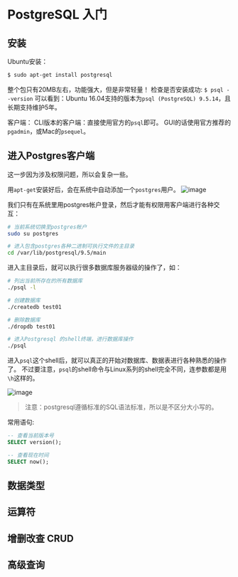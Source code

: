 # PostgreSQL 入门


## 安装

Ubuntu安装：
```sh
$ sudo apt-get install postgresql
```
整个包只有20MB左右，功能强大，但是非常轻量！
检查是否安装成功: `$ psql --version`
可以看到：Ubuntu 16.04支持的版本为`psql (PostgreSQL) 9.5.14`，且长期支持维护5年。

客户端：
CLI版本的客户端：直接使用官方的`psql`即可。
GUI的话使用官方推荐的`pgadmin`，或Mac的`psequel`。

## 进入Postgres客户端

这一步因为涉及权限问题，所以会复杂一些。

用`apt-get`安装好后，会在系统中自动添加一个`postgres`用户。
![image](https://user-images.githubusercontent.com/14041622/48971778-3a8ee900-f059-11e8-88bb-06e3a4db551d.png)

我们只有在系统里用postgres帐户登录，然后才能有权限用客户端进行各种交互：
```sh
# 当前系统切换至postgres帐户
sudo su postgres

# 进入包含postgres各种二进制可执行文件的主目录
cd /var/lib/postgresql/9.5/main
```
进入主目录后，就可以执行很多数据库服务器级的操作了，如：
```sh
# 列出当前所存在的所有数据库
./psql -l

# 创建数据库
./createdb test01

# 删除数据库
./dropdb test01

# 进入Postgresql 的shell终端，进行数据库操作
./psql
```

进入`psql`这个shell后，就可以真正的开始对数据库、数据表进行各种熟悉的操作了。
不过要注意，`psql`的shell命令与Linux系列的shell完全不同，连参数都是用`\h`这样的。

![image](https://user-images.githubusercontent.com/14041622/48971926-95294480-f05b-11e8-9cad-bf956de9d8b5.png)

> 注意：postgresql遵循标准的SQL语法标准，所以是不区分大小写的。

常用语句:
```sql
-- 查看当前版本号
SELECT version();

-- 查看现在时间
SELECT now();
```

## 数据类型


## 运算符


## 增删改查 CRUD



## 高级查询 